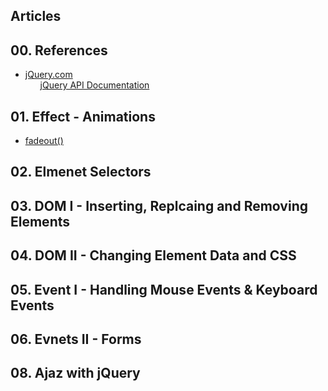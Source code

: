 ## Articles

## 00. References
<ul>
  <li><a href="https://jquery.com/">jQuery.com</a>
    <ul>
      <a href="https://api.jquery.com/">jQuery API Documentation</a></li>
    </ul>
  </li>
</ul>


## 01. Effect - Animations
<ul>
  <li><a href="https://api.jquery.com/fadeOut/#fadeOut-duration-complete">fadeout()</a></li>
</ul>

## 02. Elmenet Selectors


## 03. DOM I - Inserting, Replcaing and Removing Elements


## 04. DOM II - Changing Element Data and CSS


## 05. Event I - Handling Mouse Events & Keyboard Events


## 06. Evnets II - Forms


## 08. Ajaz with jQuery
